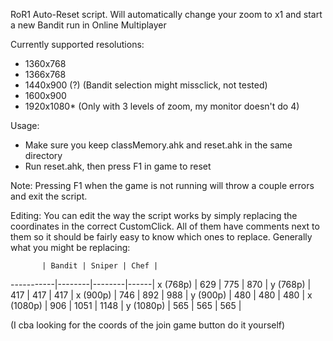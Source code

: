 RoR1 Auto-Reset script.
Will automatically change your zoom to x1 and start a new Bandit run in Online Multiplayer

Currently supported resolutions:
 - 1360x768
 - 1366x768
 - 1440x900 (?) (Bandit selection might missclick, not tested)
 - 1600x900
 - 1920x1080* (Only with 3 levels of zoom, my monitor doesn't do 4)
 
Usage:
 - Make sure you keep classMemory.ahk and reset.ahk in the same directory
 - Run reset.ahk, then press F1 in game to reset
 
Note: Pressing F1 when the game is not running will throw a couple errors and exit the script.


Editing:
You can edit the way the script works by simply replacing the coordinates in the correct CustomClick.
All of them have comments next to them so it should be fairly easy to know which ones to replace.
Generally what you might be replacing:

           | Bandit | Sniper | Chef |
-----------|--------|--------|------|
 x (768p)  |  629   |   775  |  870 |
 y (768p)  |  417   |   417  |  417 |
 x (900p)  |  746   |   892  |  988 |
 y (900p)  |  480   |   480  |  480 |
 x (1080p) |  906   |  1051  | 1148 |
 y (1080p) |  565   |   565  |  565 |
 
(I cba looking for the coords of the join game button do it yourself)
